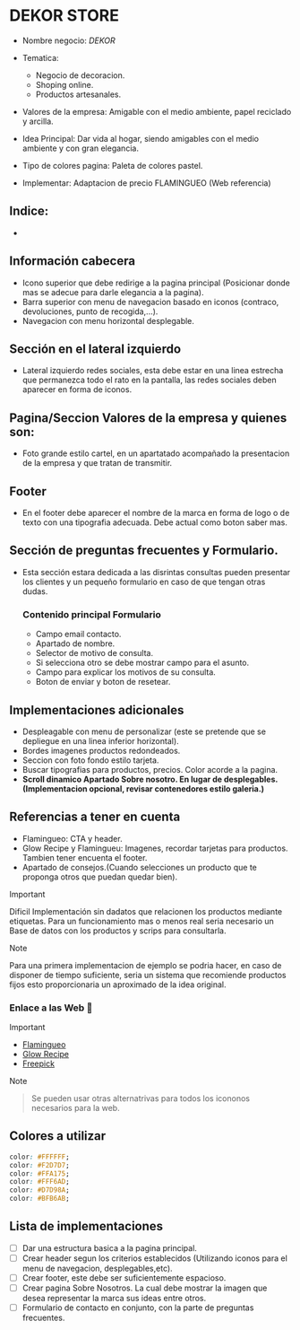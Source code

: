# DEKOR STORE 
 - Nombre negocio: *DEKOR*  
 - Tematica:
     -  Negocio de decoracion.  
     -  Shoping online.
     -  Productos artesanales.

 - Valores de la empresa: Amigable con el medio ambiente, papel reciclado y arcilla.  
 - Idea Principal: Dar vida al hogar, siendo amigables con el medio ambiente y con gran elegancia.  
 - Tipo de colores pagina: Paleta de colores pastel.  
 - Implementar: Adaptacion de precio FLAMINGUEO (Web referencia)  

## Indice:
- 
## Información cabecera   
- Icono superior que debe redirige a la pagina principal (Posicionar donde mas se adecue para darle elegancia a la pagina).  
- Barra superior con menu de navegacion basado en iconos (contraco, devoluciones, punto de recogida,...).  
- Navegacion con menu horizontal desplegable.    
  
## Sección en el lateral izquierdo 
- Lateral izquierdo redes sociales, esta debe estar en una linea estrecha que permanezca todo el rato en la pantalla, las redes sociales deben aparecer en forma de iconos.
  
## Pagina/Seccion Valores de la empresa y quienes son: 
- Foto grande estilo cartel, en un apartatado acompañado la presentacion de la empresa y que tratan de transmitir.  

## Footer  
- En el footer debe aparecer el nombre de la marca en forma de logo o de texto con una tipografia adecuada. Debe actual como boton saber mas.  

## Sección de preguntas frecuentes y Formulario. 
- Esta sección estara dedicada a las disrintas consultas pueden presentar los clientes y un pequeño formulario en caso de que tengan otras dudas.    
 	
    ### Contenido principal Formulario 
    - Campo email contacto.
    - Apartado de nombre.  
    - Selector de motivo de consulta.  
    - Si selecciona otro se debe mostrar campo para el asunto.  
    - Campo para explicar los motivos de su consulta.   
    - Boton de enviar y boton de resetear.  
	
## Implementaciones adicionales 
 - Despleagable con menu de personalizar (este se pretende que se depliegue en una linea inferior horizontal).    
 - Bordes imagenes productos redondeados.    
 - Seccion con foto fondo estilo tarjeta.    
 - Buscar tipografias para productos, precios. Color acorde a la pagina.    
 - **Scroll dinamico Apartado Sobre nosotro. En lugar de desplegables.(Implementacion opcional, revisar contenedores estilo galeria.)**    


## Referencias a tener en cuenta   
 - Flamingueo: CTA y header.     
 - Glow Recipe y Flamingueu: Imagenes, recordar tarjetas para productos. Tambien tener encuenta el footer.
 - Apartado de consejos.(Cuando selecciones un producto que te proponga otros que puedan quedar bien).
 > [!IMPORTANT] 
 > Dificil Implementación sin dadatos que relacionen los productos mediante etiquetas.
 > Para un funcionamiento mas o menos real seria necesario un Base de datos con los productos y scrips para consultarla.

 > [!NOTE]
 > Para una primera implementacion de ejemplo se podria hacer, en caso de disponer de tiempo suficiente, seria un sistema que recomiende productos fijos
 > esto proporcionaria un aproximado de la idea original. 
 
 ### Enlace a las Web :link:
 > [!IMPORTANT]
 > - [Flamingueo](https://flamingueostore.com/)  
 > - [Glow Recipe](https://www.glowrecipe.com/)
 > - [Freepick](https://www.freepik.es/iconos/web)
   
 > [!NOTE]
 > > Se pueden usar otras alternatrivas para todos los icononos necesarios para la web.

 
 ## Colores a utilizar  
 ```css
color: #FFFFFF; 
color: #F2D7D7;
color: #FFA175;  
color: #FFF6AD;  
color: #D7D98A;  
color: #BFB6AB;  

```
## Lista de implementaciones 
- [ ] Dar una estructura basica a la pagina principal.
- [ ] Crear header segun los criterios establecidos (Utilizando iconos para el menu de navegacion, desplegables,etc).
- [ ] Crear footer, este debe ser suficientemente espacioso.
- [ ] Crear pagina Sobre Nosotros. La cual debe mostrar la imagen que desea representar la marca sus ideas entre otros.
- [ ] Formulario de contacto en conjunto, con la parte de preguntas frecuentes. 
